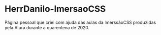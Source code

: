 # HerrDanilo-ImersaoCSS
Página pessoal que criei com ajuda das aulas da ImerssãoCSS produzidas pela Alura durante a quarentena de 2020.
